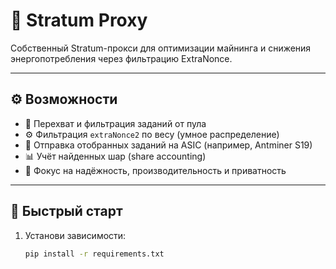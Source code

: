 # 🚀 Stratum Proxy

Собственный Stratum-прокси для оптимизации майнинга и снижения энергопотребления через фильтрацию ExtraNonce.

---

## ⚙️ Возможности

- 📡 Перехват и фильтрация заданий от пула
- ⚙️ Фильтрация `extraNonce2` по весу (умное распределение)
- 🔄 Отправка отобранных заданий на ASIC (например, Antminer S19)
- 📊 Учёт найденных шар (share accounting)
- 🔐 Фокус на надёжность, производительность и приватность

---

## 🧪 Быстрый старт

1. Установи зависимости:
   ```bash
   pip install -r requirements.txt
